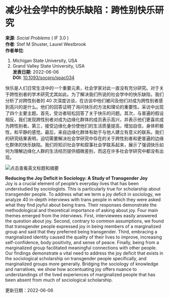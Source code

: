# 减少社会学中的快乐缺陷：跨性别快乐研究

**来源**: _Social Problems_ ( IF 3.0 )  
**作者**: Stef M Shuster, Laurel Westbrook  
**作者单位**:  
1. Michigan State University, USA  
2. Grand Valley State University, USA  
**发表日期**: 2022-06-06  
**DOI**: [10.1093/socpro/spac034](https://doi.org/10.1093/socpro/spac034)

快乐是人们日常生活中的一个重要元素，社会学家对此一直没有充分研究。对于关于跨性别者的学术研究尤其如此。为了解决我们所说的社会学中的快乐缺陷，我们分析了对跨性别者的 40 次深度访谈，在访谈中他们被问及他们对成为跨性别者感到高兴的是什么。他们的回答证明了询问快乐的方法和理论的重要性。采访中出现了四个主要主题。首先，受访者轻松回答了关于快乐的问题。其次，与普遍的假设相反，我们发现跨性别者对成为边缘化群体的成员表示高兴，并表示他们更喜欢成为跨性别者。第三，接受边缘化身份使他们的生活质量提高，增加自信，身体积极性，和平静的感觉。最后，来自边缘化群体有助于与他人建立有意义的联系。我们的研究结果表明，迫切需要解决社会学研究中存在的关于跨性别者和更普遍的边缘化群体的快乐缺陷。我们将知识社会学和叙事社会学联系起来，展示了强调快乐如何为理解边缘化人群的生活经历提供细微差别，而这在许多社会学研究中都没有出现。

![点击查看英文标题和摘要](https://scdn.x-mol.com/jcss/images/paperTranslation.png)

**Reducing the Joy Deficit in Sociology: A Study of Transgender Joy**  
Joy is a crucial element of people’s everyday lives that has been understudied by sociologists. This is particularly true for scholarship about transgender people. To address what we term a joy deficit in sociology, we analyze 40 in-depth interviews with trans people in which they were asked what they find joyful about being trans. Their responses demonstrate the methodological and theoretical importance of asking about joy. Four main themes emerged from the interviews. First, interviewees easily answered the question about joy. Second, contrary to common assumptions, we found that transgender people expressed joy in being members of a marginalized group and said that they preferred being transgender. Third, embracing a marginalized identity caused the quality of their lives to improve, increasing self-confidence, body positivity, and sense of peace. Finally, being from a marginalized group facilitated meaningful connections with other people. Our findings demonstrate a vital need to address the joy deficit that exists in the sociological scholarship on transgender people specifically, and marginalized groups more generally. Bridging the sociology of knowledge and narratives, we show how accentuating joy offers nuance to understandings of the lived experiences of marginalized people that has been absent from much of sociological scholarship.

更新日期：2022-06-06
